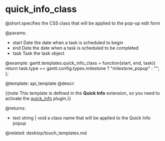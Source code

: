 quick_info_class
=============

@short:specifies the CSS class that will be applied to  the pop-up edit form

@params: 
- start		Date		the date when a task is scheduled to begin
- end		Date		the date when a task is scheduled to be completed
- task		Task		the task object


@example:
gantt.templates.quick_info_class = function(start, end, task){ 
	return task.type == gantt.config.types.milestone ? "milestone_popup" : "";
};

@template:	api_template
@descr:

{{note This template is defined in the **Quick Info** extension, so you need to activate the [quick_info](desktop/extensions_list.md#quickinfo) plugin.}}

@returns:
- text		string | void		a class name that will be applied to the Quick Info popup



@related:
desktop/touch_templates.md
